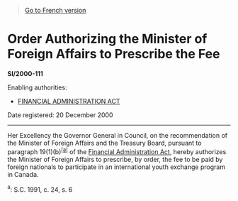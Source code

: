 > [Go to French version](/fr/Règlements/Textes%20réglementaires/2000/111.md)

# Order Authorizing the Minister of Foreign Affairs to Prescribe the Fee

**SI/2000-111**

Enabling authorities: 
- [FINANCIAL ADMINISTRATION ACT](/en/Acts/Revised%20Statutes%20of%20Canada/F/F-11.md)

Date registered: 20 December 2000

----------

Her Excellency the Governor General in Council, on the recommendation of the Minister of Foreign Affairs and the Treasury Board, pursuant to paragraph 19(1)(b)<sup><a href='#fn_5496_hq_19986'>[a]</a></sup> of the [Financial Administration Act](/en/Acts/Revised%20Statutes%20of%20Canada/F/F-11.md), hereby authorizes the Minister of Foreign Affairs to prescribe, by order, the fee to be paid by foreign nationals to participate in an international youth exchange program in Canada.

<a name='fn_5496_hq_19986'><sup>a</sup></a>: S.C. 1991, c. 24, s. 6<br />


